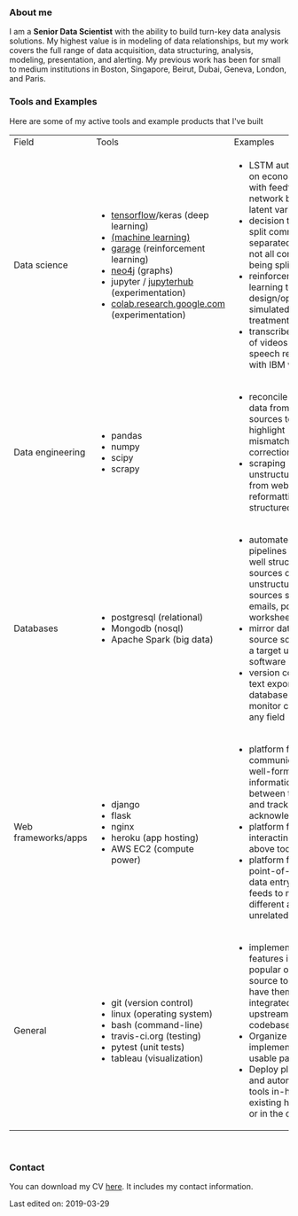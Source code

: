 ### About me
I am a **Senior Data Scientist** with the ability to build turn-key data analysis solutions. My highest value is in modeling of data relationships, but my work covers the full range of data acquisition, data structuring, analysis, modeling, presentation, and alerting. My previous work has been for small to medium institutions in Boston, Singapore, Beirut, Dubai, Geneva, London, and Paris.

### Tools and Examples
Here are some of my active tools and example products that I've built

<table>
<tbody>
<tr>
<td>Field</td>
<td>Tools</td>
<td>Examples</td>
</tr>
<tr>
<td>Data science</td>
<td>
  <ul>
    <li><a href="https://www.tensorflow.org/">tensorflow</a>/keras (deep learning)</li>
    <li><a href="https://scikit-learn.org/"sklearn</a> (machine learning)</li>
    <li><a href="https://github.com/rlworkgroup/garage/">garage</a> (reinforcement learning)</li>
    <li><a href="https://neo4j.com/">neo4j</a> (graphs)</li>
    <li>jupyter / <a href="https://jupyterhub.readthedocs.io/en/stable/">jupyterhub</a> (experimentation)</li>
    <li><a href="https://colab.research.google.com">colab.research.google.com</a> (experimentation)</li>
  </ul>
</td>
<td>
<ul>
<li>LSTM autoencoder on economic data with feedforward network between latent variables</li>
<li>decision trees to split comma-separated lists with not all commas being splittable</li>
<li>reinforcement learning to design/operate a simulated water treatment plant</li>
<li>transcribe batches of videos with speech recognition with IBM watson</li>
</ul>
</td>
</tr>
<tr>
<td>Data engineering</td>
<td>
  <ul>
  <li>pandas</li>
  <li>numpy</li>
  <li>scipy</li>
  <li>scrapy</li>
  </ul>
  </td>
<td>
<ul>
<li>reconcile the same data from different sources to highlight mismatches for correction</li>
<li>scraping unstructured data from websites and reformatting into a structured format</li>
</ul>
</td>
</tr>
<tr>
<td>Databases</td>
<td>
  <ul>
  <li>postgresql (relational)</li>
  <li>Mongodb (nosql)</li>
  <li>Apache Spark (big data)</li>
  </ul>
</td>
<td>
<ul>
<li>automated data pipelines between well structured sources or unstructured sources such as emails, pdfs, worksheets, etc</li>
<li>mirror data from a source software to a target unrelated software</li>
<li>version control of text exports of database tables to monitor changes in any field</li>
</ul>
</td>
</tr>
<tr>
<td>Web frameworks/apps</td>
<td>
  <ul>
  <li>django</li>
  <li>flask</li>
  <li>nginx</li>
  <li>heroku (app hosting)</li>
  <li>AWS EC2 (compute power)</li>
  </ul>
</td>
<td>
<ul>
<li>platform for communicating well-formatted information between teams and track acknowledgements</li>
<li>platform for interacting with all above tools</li>
<li>platform for single point-of-entry of data entry that feeds to multiple different and unrelated software</li>
</ul>
</td>
</tr>
<tr>
<td>General</td>
<td>
  <ul>
  <li>git (version control)</li>
  <li>linux (operating system)</li>
  <li>bash (command-line)</li>
  <li>travis-ci.org (testing)</li>
  <li>pytest (unit tests)</li>
  <li>tableau (visualization)</li>
  </ul>
</td>
<td>
<ul>
<li>implement new features in existing popular open-source tools and have them integrated into upstream codebase</li>
<li>Organize all code implemented in re-usable packages</li>
<li>Deploy platforms and automated tools in-house on existing hardware or in the cloud</li>
</ul>
</td>
</tr>
</tbody>
</table>


<p>&nbsp;</p>


### Contact
You can download my CV [here](https://www.dropbox.com/s/5skf5cvlgkicyra/CV-ShadiAkiki-20190319.pdf?dl=0). It includes my contact information.

Last edited on: 2019-03-29
